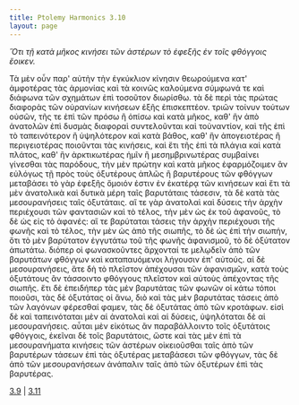 ```yaml
---
title: Ptolemy Harmonics 3.10
layout: page
---
```




*Ὅτι τῇ κατὰ μῆκος κινήσει τῶν ἀστέρων τὸ ἐφεξῆς ἐν τοῖς φθόγγοις ἔοικεν.*

Τὰ μὲν οὖν παρ' αὐτὴν τὴν ἐγκύκλιον κίνησιν θεωρούμενα κατ' ἀμφοτέρας τὰς ἁρμονίας καὶ τὰ κοινῶς καλούμενα σύμφωνά τε καὶ διάφωνα τῶν σχημάτων ἐπὶ τοσοῦτον διωρίσθω. τὰ δὲ περὶ τὰς πρώτας διαφορὰς τῶν οὐρανίων κινήσεων ἑξῆς ἐπισκεπτέον. τριῶν τοίνυν τούτων οὐσῶν, τῆς τε ἐπὶ τῶν πρόσω ἢ ὀπίσω καὶ κατὰ μῆκος, καθ' ἣν ἀπὸ ἀνατολῶν ἐπὶ δυσμὰς διαφοραὶ συντελοῦνται καὶ τοὐναντίον, καὶ τῆς ἐπὶ τὸ ταπεινότερον ἢ ὑψηλότερον καὶ κατὰ βάθος, καθ' ἣν ἀπογειοτέρας ἢ περιγειοτέρας ποιοῦνται τὰς κινήσεις, καὶ ἔτι τῆς ἐπὶ τὰ πλάγια καὶ κατὰ πλάτος, καθ' ἣν ἀρκτικωτέρας ἡμῖν ἢ μεσημβρινωτέρας συμβαίνει γίνεσθαι τὰς παρόδους, τὴν μὲν πρώτην καὶ κατὰ μῆκος ἐφαρμόζοιμεν ἂν εὐλόγως τῇ πρὸς τοὺς ὀξυτέρους ἁπλῶς ἢ βαρυτέρους τῶν φθόγγων μεταβάσει τὸ γὰρ ἐφεξῆς ὅμοιόν ἐστιν ἐν ἑκατέρᾳ τῶν κινήσεων καὶ ἔτι τὰ μὲν ἀνατολικὰ καὶ δυτικὰ μέρη ταῖς βαρυτάταις τάσεσιν, τὰ δὲ κατὰ τὰς μεσουρανήσεις ταῖς ὀξυτάταις. αἵ τε γὰρ ἀνατολαὶ καὶ δύσεις τὴν ἀρχὴν περιέχουσι τῶν φαντασιῶν καὶ τὸ τέλος, τὴν μὲν ὡς ἐκ τοῦ ἀφανοῦς, τὸ δὲ ὡς εἰς τὸ ἀφανές: αἵ τε βαρύταται τάσεις τὴν ἀρχὴν περιέχουσι τῆς φωνῆς καὶ τὸ τέλος, τὴν μὲν ὡς ἀπὸ τῆς σιωπῆς, τὸ δὲ ὡς ἐπὶ τὴν σιωπήν, ὅτι τὸ μὲν βαρύτατον ἐγγυτάτω τοῦ τῆς φωνῆς ἀφανισμοῦ, τὸ δὲ ὀξύτατον ἀπωτάτω. διόπερ οἱ φωνασκοῦντες ἄρχονταί τε μελῳδεῖν ἀπὸ τῶν βαρυτάτων φθόγγων καὶ καταπαυόμενοι λήγουσιν ἐπ' αὐτούς. αἱ δὲ μεσουρανήσεις, ἅτε δὴ τὸ πλεῖστον ἀπέχουσαι τῶν ἀφανισμῶν, κατὰ τοὺς ὀξυτάτους ἂν τάσσοιντο φθόγγους πλεῖστον καὶ αὐτοὺς ἀπέχοντας τῆς σιωπῆς. ἔτι δὲ ἐπειδήπερ τὰς μὲν βαρυτάτας τῶν φωνῶν οἱ κάτω τόποι ποιοῦσι, τὰς δὲ ὀξυτάτας οἱ ἄνω, διὸ καὶ τὰς μὲν βαρυτάτας τάσεις ἀπὸ τῶν λαγόνων φέρεσθαί φαμεν, τὰς δὲ ὀξυτάτας ἀπὸ τῶν κροτάφων. εἰσὶ δὲ καὶ ταπεινόταται μὲν αἱ ἀνατολαὶ καὶ αἱ δύσεις, ὑψηλόταται δὲ αἱ μεσουρανήσεις. αὗται μὲν εἰκότως ἂν παραβάλλοιντο τοῖς ὀξυτάτοις φθόγγοις, ἐκεῖναι δὲ τοῖς βαρυτάτοις, ὥστε καὶ τὰς μὲν ἐπὶ τὰ μεσουρανήματα κινήσεις τῶν ἀστέρων οἰκειοῦσθαι ταῖς ἀπὸ τῶν βαρυτέρων τάσεων ἐπὶ τὰς ὀξυτέρας μεταβάσεσι τῶν φθόγγων, τὰς δὲ ἀπὸ τῶν μεσουρανήσεων ἀνάπαλιν ταῖς ἀπὸ τῶν ὀξυτέρων ἐπὶ τὰς βαρυτέρας.



[3.9](../3.9/) | [3.11](../3.11/) 

